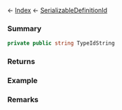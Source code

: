 ← [Index](Api-Index) ← [SerializableDefinitionId](VRage.ObjectBuilders.SerializableDefinitionId)

### Summary

```csharp
private public string TypeIdString
```

### Returns

### Example

### Remarks

